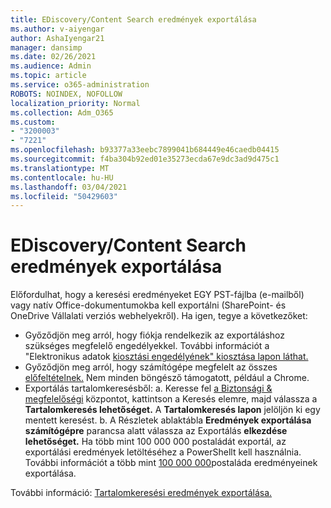 ```yaml
---
title: EDiscovery/Content Search eredmények exportálása
ms.author: v-aiyengar
author: AshaIyengar21
manager: dansimp
ms.date: 02/26/2021
ms.audience: Admin
ms.topic: article
ms.service: o365-administration
ROBOTS: NOINDEX, NOFOLLOW
localization_priority: Normal
ms.collection: Adm_O365
ms.custom:
- "3200003"
- "7221"
ms.openlocfilehash: b93377a33eebc7899041b684449e46caedb04415
ms.sourcegitcommit: f4ba304b92ed01e35273ecda67e9dc3ad9d475c1
ms.translationtype: MT
ms.contentlocale: hu-HU
ms.lasthandoff: 03/04/2021
ms.locfileid: "50429603"
---
```

# <a name="export-ediscoverycontent-search-results"></a>EDiscovery/Content Search eredmények exportálása

Előfordulhat, hogy a keresési eredményeket EGY PST-fájlba (e-mailből) vagy natív Office-dokumentumokba kell exportálni (SharePoint- és OneDrive Vállalati verziós webhelyekről). Ha igen, tegye a következőket:

- Győződjön meg arról, hogy fiókja rendelkezik az exportáláshoz szükséges megfelelő engedélyekkel. További információt a "Elektronikus adatok [kiosztási engedélyének" kiosztása lapon láthat.](https://go.microsoft.com/fwlink/?linkid=2102406)
- Győződjön meg arról, hogy számítógépe megfelelt az összes [előfeltételnek.](https://docs.microsoft.com/office365/securitycompliance/export-search-results#before-you-begin) Nem minden böngésző támogatott, például a Chrome.
- Exportálás tartalomkeresésből: a. Keresse fel [a Biztonsági & megfelelőségi](https://protection.office.com/contentsearch) központot, kattintson a Keresés elemre, majd válassza a **Tartalomkeresés lehetőséget.**  A **Tartalomkeresés lapon** jelöljön ki egy mentett keresést.
    b. A Részletek ablaktábla **Eredmények exportálása számítógépre** parancsa alatt válassza az Exportálás **elkezdése lehetőséget.** Ha több mint 100 000 000 postaládát exportál, az exportálási eredmények letöltéséhez a PowerShellt kell használnia. További információt a több mint [100 000 000](https://go.microsoft.com/fwlink/?linkid=2143861)postaláda eredményeinek exportálása.

További információ: [Tartalomkeresési eredmények exportálása.](https://go.microsoft.com/fwlink/?linkid=2102118)